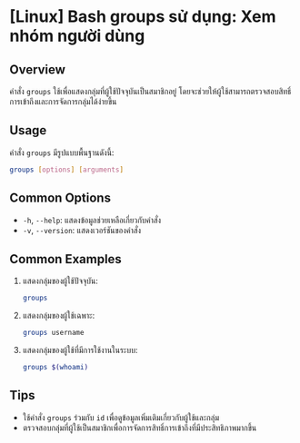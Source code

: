 # [Linux] Bash groups sử dụng: Xem nhóm người dùng

## Overview
คำสั่ง `groups` ใช้เพื่อแสดงกลุ่มที่ผู้ใช้ปัจจุบันเป็นสมาชิกอยู่ โดยจะช่วยให้ผู้ใช้สามารถตรวจสอบสิทธิ์การเข้าถึงและการจัดการกลุ่มได้ง่ายขึ้น

## Usage
คำสั่ง `groups` มีรูปแบบพื้นฐานดังนี้:

```bash
groups [options] [arguments]
```

## Common Options
- `-h`, `--help`: แสดงข้อมูลช่วยเหลือเกี่ยวกับคำสั่ง
- `-v`, `--version`: แสดงเวอร์ชันของคำสั่ง

## Common Examples
1. แสดงกลุ่มของผู้ใช้ปัจจุบัน:
   ```bash
   groups
   ```

2. แสดงกลุ่มของผู้ใช้เฉพาะ:
   ```bash
   groups username
   ```

3. แสดงกลุ่มของผู้ใช้ที่มีการใช้งานในระบบ:
   ```bash
   groups $(whoami)
   ```

## Tips
- ใช้คำสั่ง `groups` ร่วมกับ `id` เพื่อดูข้อมูลเพิ่มเติมเกี่ยวกับผู้ใช้และกลุ่ม
- ตรวจสอบกลุ่มที่ผู้ใช้เป็นสมาชิกเพื่อการจัดการสิทธิ์การเข้าถึงที่มีประสิทธิภาพมากขึ้น
